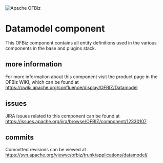 <img src="http://ofbiz.apache.org/images/OFBiz-logo.png" alt="Apache OFBiz" />

# Datamodel component
This OFBiz component contains all entity definitions used in the various components in the base and plugins stack.

## more information
For more information about this component visit the product page in the OFBiz WIKI, 
which can be found at https://cwiki.apache.org/confluence/display/OFBIZ/Datamodel

## issues
JIRA issues related to this component can be found at https://issues.apache.org/jira/browse/OFBIZ/component/12330107

## commits
Committed revisions can be viewed at https://svn.apache.org/viewvc/ofbiz/trunk/applications/datamodel/